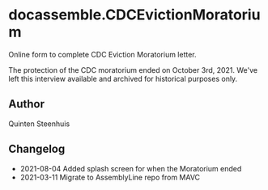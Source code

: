 # docassemble.CDCEvictionMoratorium

Online form to complete CDC Eviction Moratorium letter.

The protection of the CDC moratorium ended on October 3rd, 2021. We've left this interview available and archived for historical purposes only.

## Author

Quinten Steenhuis

## Changelog

* 2021-08-04 Added splash screen for when the Moratorium ended
* 2021-03-11 Migrate to AssemblyLine repo from MAVC
